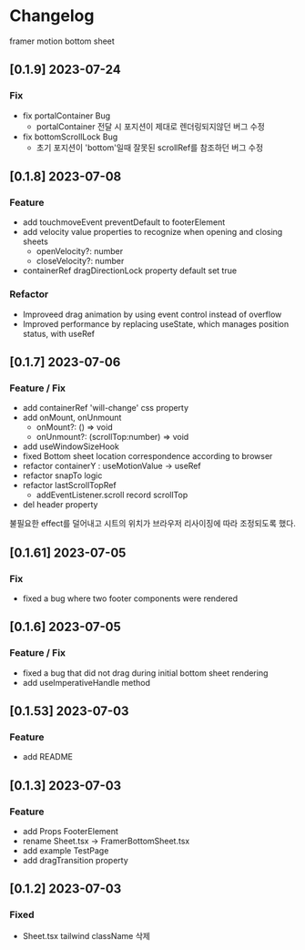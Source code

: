 # Changelog

framer motion bottom sheet

## [0.1.9] 2023-07-24

### Fix

- fix portalContainer Bug
  - portalContainer 전달 시 포지션이 제대로 렌더링되지않던 버그 수정
- fix bottomScrollLock Bug
  - 초기 포지션이 'bottom'일때 잘못된 scrollRef를 참조하던 버그 수정

## [0.1.8] 2023-07-08

### Feature

- add touchmoveEvent preventDefault to footerElement
- add velocity value properties to recognize when opening and closing sheets
  - openVelocity?: number
  - closeVelocity?: number
- containerRef dragDirectionLock property default set true

### Refactor

- Improveed drag animation by using event control instead of overflow
- Improved performance by replacing useState, which manages position status, with useRef

## [0.1.7] 2023-07-06

### Feature / Fix

- add containerRef 'will-change' css property
- add onMount, onUnmount
  - onMount?: () => void
  - onUnmount?: (scrollTop:number) => void
- add useWindowSizeHook
- fixed Bottom sheet location correspondence according to browser
- refactor containerY : useMotionValue -> useRef
- refactor snapTo logic
- refactor lastScrollTopRef
  - addEventListener.scroll record scrollTop
- del header property

불필요한 effect를 덜어내고
시트의 위치가 브라우저 리사이징에 따라 조정되도록 했다.

## [0.1.61] 2023-07-05

### Fix

- fixed a bug where two footer components were rendered

## [0.1.6] 2023-07-05

### Feature / Fix

- fixed a bug that did not drag during initial bottom sheet rendering
- add useImperativeHandle method

## [0.1.53] 2023-07-03

### Feature

- add README

## [0.1.3] 2023-07-03

### Feature

- add Props FooterElement
- rename Sheet.tsx -> FramerBottomSheet.tsx
- add example TestPage
- add dragTransition property

## [0.1.2] 2023-07-03

### Fixed

- Sheet.tsx tailwind className 삭제
